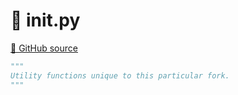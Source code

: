 # 🐍 __init__.py

[🐙 GitHub source](https://github.com/ethereum/execution-specs/blob/c5415056a4a7066906f67c203ec5364a9de8e017/src/ethereum/muir_glacier/utils/__init__.py)

```python
"""
Utility functions unique to this particular fork.
"""
```
